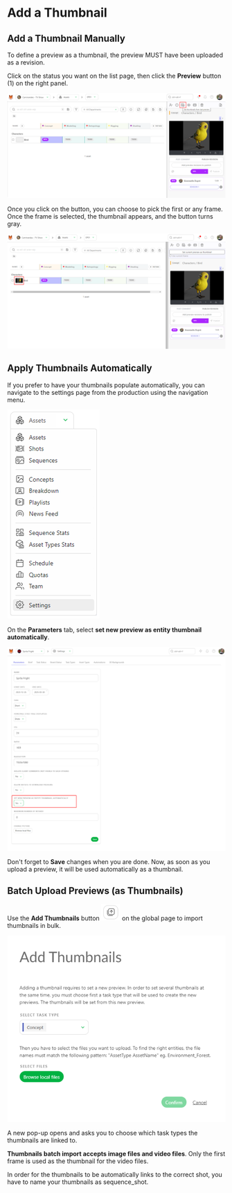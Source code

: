 # Add a Thumbnail
## Add a Thumbnail Manually

To define a preview as a thumbnail, the preview MUST have been uploaded as a revision.

Click on the status you want on the list page, then click the **Preview** button (1) on the right panel.

![Thumbnail Button](../img/getting-started/pannel_history.png)

Once you click on the button, you can choose to pick the first or any frame. Once the frame is selected, the thumbnail appears, and the button turns gray.

![Thumbnail Applied](../img/getting-started/pannel_history_thumbnail.png)


## Apply Thumbnails Automatically

If you prefer to have your thumbnails populate automatically, you can navigate to the settings page from the production using the navigation menu.

![Settings Menu](../img/getting-started/drop_down_menu_setting.png)

On the **Parameters** tab, select **set new preview as entity thumbnail automatically**.

![Settings Preview Auto](../img/getting-started/setting_preview_auto.png)

Don't forget to **Save** changes when you are done. Now, as soon as you upload a preview, it will be used automatically as a thumbnail.

## Batch Upload Previews (as Thumbnails)

Use the **Add Thumbnails** button ![Add Thumbnails Button](../img/getting-started/add_thumbnails.png) on the global page to import thumbnails in bulk.

![History](../img/getting-started/add_thumbnails_menu.png)

A new pop-up opens and asks you to choose which task types the thumbnails are linked to.

**Thumbnails batch import accepts image files and video files**. Only the first frame is used as the thumbnail for the video files.

In order for the thumbnails to be automatically links to the correct shot, you have to name your thumbnails as sequence_shot.
<!-- We should provide an example here -->